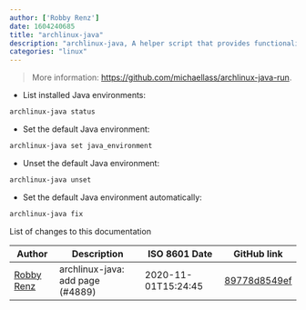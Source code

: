 ```yaml
---
author: ['Robby Renz']
date: 1604240685
title: "archlinux-java"
description: "archlinux-java, A helper script that provides functionalities for Java environments."
categories: "linux"
---
```

> More information: <https://github.com/michaellass/archlinux-java-run>.

- List installed Java environments:

```bash
archlinux-java status
```

- Set the default Java environment:

```bash
archlinux-java set java_environment
```

- Unset the default Java environment:

```bash
archlinux-java unset
```

- Set the default Java environment automatically:

```bash
archlinux-java fix
```
List of changes to this documentation


Author | Description | ISO 8601 Date | GitHub link
------|-----|-----|-----
[Robby Renz](mailto:43713843+robbyrenz@users.noreply.github.com) | archlinux-java: add page (#4889) | 2020-11-01T15:24:45 | [89778d8549ef](https://github.com/tldr-pages/tldr/commit/89778d8549ef9b7aff586f467dfc506904ea0ae0)

